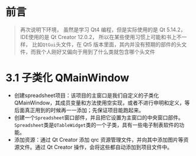 # 前言
> 再次说明下环境，
> 虽然是学习 Qt4 编程，但是实际使用的是 Qt 5.14.2，IDE使用的是 Qt Creator 12.0.2，
> 所以在某些使用习惯上可能和书上不一样，
> 比如`QtGui`头文件，在 Qt5 版本里面，其内并没有预期的部件的头文件，而我个人刚好又偏向于用到了什么类就包含哪个头文件

# 3.1 子类化 QMainWindow
+ 创建spreadsheet项目：该项目的主窗口是我们自定义的子类化 QMainWindow，其成员变量和方法使用空实现，或者不进行申明和定义，等后面真正用到的时候再一一添加；先保证项目能跑起来。
+ 创建一个`Spreadsheet`窗口部件，并且把它设置为主窗口的中央窗口部件。`Spreadsheet`类是`QTableWidget`类的一个子类，具有一些电子制表软件的功能。
+ 添加资源：通过 Qt Creator 添加 qrc 资源管理文件，并向其中添加图片等资源文件。通过 Qt Creator 操作，会将这些都自动添加到项目文件中。
